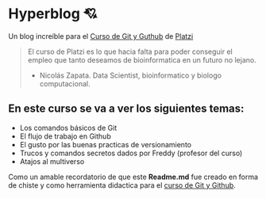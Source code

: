 # Hyperblog 💘

Un blog increíble para el [Curso de Git y Guthub](https://platzi.com/cursos/git-github/ " curso de Git y Github") de [Platzi](https://platzi.com/ "Platzi")
> El curso de Platzi es lo que hacia falta para poder conseguir el empleo que tanto deseamos de bioinformatica en un futuro no lejano.
> - Nicolás Zapata. Data Scientist, bioinformatico y biologo computacional.

## En este curso se va a ver los siguientes temas:
* Los comandos básicos de Git
* El flujo de trabajo en Github
* El gusto por las buenas practicas de versionamiento
* Trucos y comandos secretos dados por Freddy (profesor del curso)
* Atajos al multiverso

Como un amable recordatorio de que este **Readme.md** fue creado en forma de chiste y como herramienta didactica para el [curso de Git y Github](https://platzi.com/cursos/git-github/ " curso de Git y Github").
